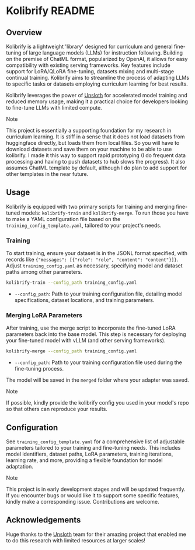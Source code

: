 # Kolibrify README

## Overview

Kolibrify is a lightweight 'library' designed for curriculum and general fine-tuning of large language models (LLMs) for instruction following. Building on the premise of ChatML format, popularized by OpenAI, it allows for easy compatibility with existing serving frameworks. Key features include support for LoRA/QLoRA fine-tuning, datasets mixing and multi-stage continual training. Kolibrify aims to streamline the process of adapting LLMs to specific tasks or datasets employing curriculum learning for best results.

Kolibrify leverages the power of [Unsloth](https://github.com/unslothai/unsloth) for accelerated model training and reduced memory usage, making it a practical choice for developers looking to fine-tune LLMs with limited compute.

> [!NOTE]
> This project is essentially a supporting foundation for my research in curriculum learning. It is stiff in a sense that it does not load datasets from huggingface directly, but loads them from local files. So you will have to download datasets and save them on your machine to be able to use kolibrify. I made it this way to support rapid prototyping (I do frequent data processing and having to push datasets to hub slows the progress). It also assumes ChatML template by default, although I do plan to add support for other templates in the near future.

## Usage

Kolibrify is equipped with two primary scripts for training and merging fine-tuned models: `kolibrify-train` and `kolibrify-merge`. To run those you have to make a YAML configuration file based on the `training_config_template.yaml`, tailored to your project's needs.

### Training

To start training, ensure your dataset is in the JSONL format specified, with records like `{"messages": [{"role": "role", "content": "content"}]}`. Adjust `training_config.yaml` as necessary, specifying model and dataset paths among other parameters.

```bash
kolibrify-train --config_path training_config.yaml
```

- `--config_path`: Path to your training configuration file, detailing model specifications, dataset locations, and training parameters.

### Merging LoRA Parameters

After training, use the merge script to incorporate the fine-tuned LoRA parameters back into the base model. This step is necessary for deploying your fine-tuned model with vLLM (and other serving frameworks).

```bash
kolibrify-merge --config_path training_config.yaml
```

- `--config_path`: Path to your training configuration file used during the fine-tuning process.

The model will be saved in the `merged` folder where your adapter was saved.

> [!NOTE]
> If possible, kindly provide the kolibrify config you used in your model's repo so that others can reproduce your results.

## Configuration

See `training_config_template.yaml` for a comprehensive list of adjustable parameters tailored to your training and fine-tuning needs. This includes model identifiers, dataset paths, LoRA parameters, training iterations, learning rate, and more, providing a flexible foundation for model adaptation.

> [!NOTE]
> This project is in early development stages and will be updated frequently. If you encounter bugs or would like it to support some specific features, kindly make a corresponding issue. Contributions are welcome.

## Acknowledgements

Huge thanks to the [Unsloth](https://github.com/unslothai/unsloth) team for their amazing project that enabled me to do this research with limited resources at larger scales!